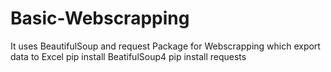 # Basic-Webscrapping

It uses BeautifulSoup and request Package for Webscrapping which export data to Excel
pip install BeatifulSoup4
pip install requests
